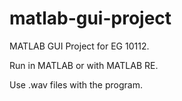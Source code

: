 matlab-gui-project
==================
MATLAB GUI Project for EG 10112.


Run in MATLAB  or with MATLAB RE.

Use .wav files with the program.
